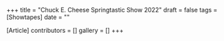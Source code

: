 +++
title = "Chuck E. Cheese Springtastic Show 2022"
draft = false
tags = [Showtapes]
date = ""

[Article]
contributors = []
gallery = []
+++